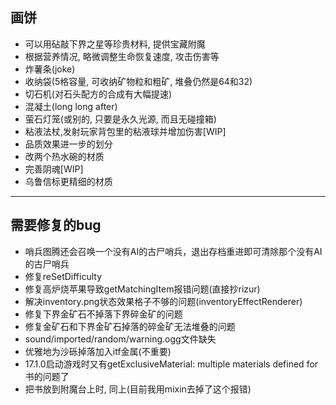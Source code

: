 ## 画饼

* 可以用砧敲下界之星等珍贵材料, 提供宝藏附魔
* 根据营养情况, 略微调整生命恢复速度, 攻击伤害等
* 炸薯条(joke)
* 收纳袋(5格容量, 可收纳矿物粒和粗矿, 堆叠仍然是64和32)
* 切石机(对石头配方的合成有大幅提速)
* 混凝土(long long after)
* 萤石灯笼(或别的, 只要是永久光源, 而且无碰撞箱)
* 粘液法杖,发射玩家背包里的粘液球并增加伤害[WIP]
* 品质效果进一步的划分
* 改两个热水碗的材质
* 完善阴魂[WIP]
* 乌鲁信标更精细的材质

---

## 需要修复的bug

* 哨兵图腾还会召唤一个没有AI的古尸哨兵，退出存档重进即可清除那个没有AI的古尸哨兵
* 修复reSetDifficulty
* 修复高炉烧苹果导致getMatchingItem报错问题(直接抄rizur)
* 解决inventory.png状态效果格子不够的问题(inventoryEffectRenderer)
* 修复下界金矿石不掉落下界碎金矿的问题
* 修复金矿石和下界金矿石掉落的碎金矿无法堆叠的问题
* sound/imported/random/warning.ogg文件缺失
* 优雅地为沙砾掉落加入itf金属(不重要)
* 17.1.0启动游戏时又有getExclusiveMaterial: multiple materials defined for 书的问题了
* 把书放到附魔台上时, 同上(目前我用mixin去掉了这个报错)